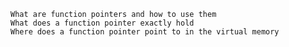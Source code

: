 

    What are function pointers and how to use them
    What does a function pointer exactly hold
    Where does a function pointer point to in the virtual memory

